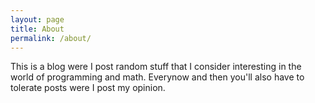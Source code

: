 ```yaml
---
layout: page
title: About
permalink: /about/
---
```


This is a blog were I post random stuff that I consider interesting in the world of programming and math. Everynow and then you'll also have to tolerate posts were I post my opinion.

